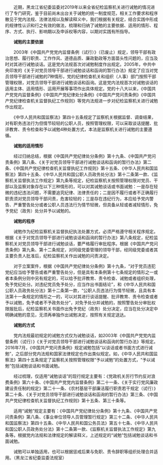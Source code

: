 　　近期，黑龙江省纪委监委对2019年以来全省纪检监察机关进行诫勉的情况进行了专门研究，鉴于目前尚未出台关于诫勉的统一制度规范，相关工作要求和程序散见于党内法规、法律法规以及解读释义中，我们根据有关规定，结合实践中形成的规律性认识和行之有效的做法，梳理和归纳了诫勉的主要依据、适用的情形、程序、方式、执行、影响期以及申诉权等内容，以期对实践有所指导。

　　**诫勉的主要依据**

　　2003年《中国共产党党内监督条例（试行）》（已废止）规定，领导干部有政治思想、履行职责、工作作风、道德品质、廉政勤政等方面苗头性问题的，应当及时对其进行诫勉谈话。这是党内法规首次对诫勉制度作出规定。2005年，中共中央印发的《关于对党员领导干部进行诫勉谈话和函询的暂行办法》规定了应当对党员领导干部进行诫勉的7种情形，党的纪律检查机关和组织（人事）部门按照干部管理权限，对党员领导干部进行诫勉谈话和函询。这是党内法规首次对诫勉谈话的适用主体、适用情形、运用开展等事项作出具体规定。党的十八大以来，《中国共产党党内监督条例》《中国共产党纪律处分条例》《中国共产党问责条例》《中国共产党纪律检查机关监督执纪工作规则》等党内法规进一步对纪检监察机关进行诫勉作出规定。

　　《中华人民共和国监察法》第四十五条规定了监察机关根据监督、调查结果，对有职务违法行为但情节较轻的公职人员，按照管理权限，可以采取谈话提醒、批评教育、责令检查和予以诫勉4种处置方式，本法是监察机关进行诫勉的主要遵循。

　　**诫勉的适用情形**

　　经过归纳总结，根据《中国共产党纪律处分条例》第十九条、《中国共产党问责条例》第八条、《关于对党员领导干部进行诫勉谈话和函询的暂行办法》第二条、《中国共产党纪律检查机关监督执纪工作规则》第十五条、《中华人民共和国监察法》第四十五条、《中华人民共和国公职人员政务处分法》第十二条第一款、《监察机关监督执法工作规定》第九条等规定，纪检监察机关按照管理权限对党员、干部以及监察对象存在以下三种情形的，可以对其诫勉谈话或书面诫勉：一是存在轻微的违纪违法问题，不需要追究纪律、法律责任的；二是因不履行或者不正确履行职责须对党员领导干部问责，危害较轻的；三是存在违纪行为，本应给予党内警告、严重警告处分或者公职人员违法行为情节轻微，但具备从轻或者减轻情形，免予党纪（政务）处分并予以诫勉的。

　　**诫勉的程序**

　　诫勉作为纪检监察机关监督执纪执法处置方式，必须严格遵守相关程序规定。根据《关于对党员领导干部进行诫勉谈话和函询的暂行办法》第八条规定，纪检监察机关对党员领导干部进行诫勉谈话，要严格履行审批程序。根据《中国共产党问责条例》第九条、第十二条规定，对同级党委管理的领导干部，经同级党委或者其主要负责人批准后，纪检监察机关作出诫勉的问责决定。

　　对于立案案件，根据《中国共产党纪律处分条例》第十九条，“对于党员违犯党纪应当给予警告或者严重警告处分，但是具有本条例第十七条规定的情形之一或者本条例分则中另有规定的，可以给予批评教育、责令检查、诫勉或者组织处理，免予党纪处分。对违纪党员免予处分，应当作出书面结论”，和《中华人民共和国公职人员政务处分法》第十二条第一款，“公职人员违法行为情节轻微，且具有本法第十一条规定的情形之一的，可以对其进行谈话提醒、批评教育、责令检查或者予以诫勉，免予或者不予政务处分”，对免予处分并诫勉的，按照警告处分审批权限报批后，纪检监察机关书面作出免予党纪（政务）处分决定，应当在处分决定中明确诫勉的意见，无须再单独作出诫勉决定，按照有关规定送达。

　　**诫勉的方式**

　　党内法规最初规定的诫勉方式仅为诫勉谈话，如2003年《中国共产党党内监督条例（试行）》《关于对党员领导干部进行诫勉谈话和函询的暂行办法》等规定。2016年7月，《中国共产党问责条例》规定诫勉包括“以谈话或者书面方式进行诫勉”，之后部分党内法规和国家法律规定也作出类似规定。如，《中华人民共和国监察法》第四十五条规定了监察机关按照管理权限“予以诫勉”的处置方式，“予以诫勉”包括诫勉谈话和书面诫勉。

　　经过梳理，仅适用“诫勉谈话”的现行规定主要有：《党政机关厉行节约反对浪费条例》第六十条、《中国共产党党内监督条例》第二十一条、《关于实行党风廉政建设责任制的规定》第二十一条、《农村基层干部廉洁履行职责若干规定（试行）》第二十条、《关于对党员领导干部进行诫勉谈话和函询的暂行办法》第三条、《中国共产党纪律检查机关监督执纪工作规则》第十五条、第三十条等。

　　适用“诫勉”规定主要有：《中国共产党纪律处分条例》第十九条、《中国共产党问责条例》第八条、《事业单位领导人员管理暂行规定》第三十二条、《中华人民共和国监察法》第四十五条、《中华人民共和国公务员法》第五十七条、《中华人民共和国公职人员政务处分法》第十二条第一款、《监察机关监督执法工作规定》第九条等。根据党内法规和法律规定的解读释义，上述规定的“诫勉”包括诫勉谈话和书面诫勉。

　　诫勉可以单独适用，也可以根据惩戒后果与免职、责令辞职等组织处理合并适用。（黑龙江省纪委监委法规室）